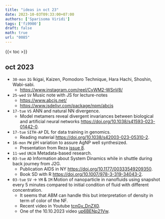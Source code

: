 ```yaml
---
title: "ideas in oct 23"
date: 2023-10-03T09:33:00+07:00
authors: ['Sparisoma Viridi']
tags: ['fi9900']
draft: false
math: true
url: "0085"
---
```

{{< toc >}}


## oct 2023
+ `30-mon` `IG` Ikigai, Kaizen, Pomodoro Technique, Hara Hachi, Shoshin, Wabi-sabi.
  - https://www.instagram.com/reel/CyWM2-WSnV8/
+ `25-wed` `SV` Music note with JS for lecture-notes
  - https://www.abcjs.net/
  - https://www.jsdelivr.com/package/npm/abcjs
+ `17-tue` `VS` ANN and natural NN divergence.
  - Model metamers reveal divergent
invariances between biological and artificial
neural networks https://doi.org/10.1038/s41593-023-01442-0.
+ `17-tue` `SITH-AP` DL for data training in genomics.
  - Reading material https://doi.org/10.1038/s42003-023-05310-2.
+ `16-mon` `PW` pH variation to assure AgNP well synthesized.
  - Presentation from Reza [issue 8](https://github.com/rezafahri11/tugas-akhir/issues/8#issue-1943867235). 
+ `11-wed` `UNJA` Metadata-based research.
+ `03-tue` `AD` Information about System Dinamics while in shuttle during back journey from J2G.
  - Publication AIDS in NY https://doi.org/10.1177/00333549209350.
  - Book SD with R https://doi.org/10.1007/978-3-319-34043-2.
+ `03-tue` `SV` &rightarrow; `YM` & `IM` Motion of nanoparticle in nanofluids using snapshot every 5 minutes compared to initial condition of fluid with different concentration.
  - It seems that ABM can handle this but interpretation of density in term of color of the NF.
  - Recent video in Youtube [tcnGv_DnZX0](https://youtu.be/tcnGv_DnZX0).
  + One of the 10.10.2023 video [up6BENp21Vw](https://www.youtube.com/watch?v=up6BENp21Vw).
  
